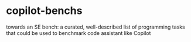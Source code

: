 # copilot-benchs
towards an SE bench: a curated, well-described list of programming tasks that could be used to benchmark code assistant like Copilot
